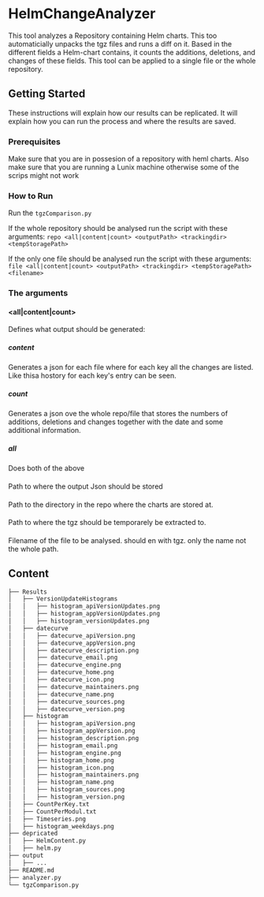 # HelmChangeAnalyzer

This tool analyzes a Repository containing Helm charts. This too automaticially unpacks the tgz
files and runs a diff on it. Based in the different fields a Helm-chart contains, 
it counts the additions, deletions, and changes of these fields. This tool can be applied to a single 
file or the whole repository.

## Getting Started

These instructions will explain how our results can be replicated. It will explain how you can
run the process and where the results are saved.

### Prerequisites

Make sure that you are in possesion of a repository with heml charts. Also make sure that you are running a Lunix machine 
otherwise some of the scrips might not work

### How to Run

Run the `tgzComparison.py`

If the whole repository should be analysed run the script with these arguments:
`repo <all|content|count> <outputPath> <trackingdir> <tempStoragePath>`

If the only one file should be analysed run the script with these arguments:
`file <all|content|count> <outputPath> <trackingdir> <tempStoragePath> <filename>`

### The arguments

#### <all|content|count>
Defines what output should be generated:	
##### content
Generates a json for each file where for each key all the changes are listed.
Like thisa hostory for each key's entry can be seen.

##### count
Generates a json ove the whole repo/file that stores the numbers of additions, deletions and changes
together with the date and some additional information.

##### all
Does both of the above

#### <outputPath>
Path to where the output Json should be stored

#### <trackingdir>
Path to the directory in the repo where the charts are stored at.

#### <tempStoragePath>
Path to where the tgz should be temporarely be extracted to.

#### <filename>
Filename of the file to be analysed. should en with tgz. only the name not the whole path.
  
## Content

```bash
├── Results
│   ├── VersionUpdateHistograms
│   │   ├── histogram_apiVersionUpdates.png
│   │   ├── histogram_appVersionUpdates.png
│   │   ├── histogram_versionUpdates.png
│   ├── datecurve
│   │   ├── datecurve_apiVersion.png
│   │   ├── datecurve_appVersion.png
│   │   ├── datecurve_description.png
│   │   ├── datecurve_email.png
│   │   ├── datecurve_engine.png
│   │   ├── datecurve_home.png
│   │   ├── datecurve_icon.png
│   │   ├── datecurve_maintainers.png
│   │   ├── datecurve_name.png
│   │   ├── datecurve_sources.png
│   │   ├── datecurve_version.png
│   ├── histogram
│   │   ├── histogram_apiVersion.png
│   │   ├── histogram_appVersion.png
│   │   ├── histogram_description.png
│   │   ├── histogram_email.png
│   │   ├── histogram_engine.png
│   │   ├── histogram_home.png
│   │   ├── histogram_icon.png
│   │   ├── histogram_maintainers.png
│   │   ├── histogram_name.png
│   │   ├── histogram_sources.png
│   │   ├── histogram_version.png
│   ├── CountPerKey.txt
│   ├── CountPerModul.txt
│   ├── Timeseries.png
│   ├── histogram_weekdays.png
├── depricated
│   ├── HelmContent.py
│   ├── helm.py
├── output
│   ├── ...
├── README.md
├── analyzer.py
└── tgzComparison.py
```
  
